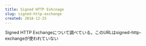 ```yaml
---
title: Signed HTTP Exhcnage
slug: signed-http-exchange
created: 2018-12-25
---
```


Signed HTTP Exchangeについて調べている。このURLはsigned-http-exchangeが使われていない
